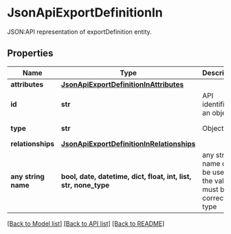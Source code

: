 # JsonApiExportDefinitionIn

JSON:API representation of exportDefinition entity.

## Properties
Name | Type | Description | Notes
------------ | ------------- | ------------- | -------------
**attributes** | [**JsonApiExportDefinitionInAttributes**](JsonApiExportDefinitionInAttributes.md) |  | 
**id** | **str** | API identifier of an object | 
**type** | **str** | Object type | defaults to "exportDefinition"
**relationships** | [**JsonApiExportDefinitionInRelationships**](JsonApiExportDefinitionInRelationships.md) |  | [optional] 
**any string name** | **bool, date, datetime, dict, float, int, list, str, none_type** | any string name can be used but the value must be the correct type | [optional]

[[Back to Model list]](../README.md#documentation-for-models) [[Back to API list]](../README.md#documentation-for-api-endpoints) [[Back to README]](../README.md)


